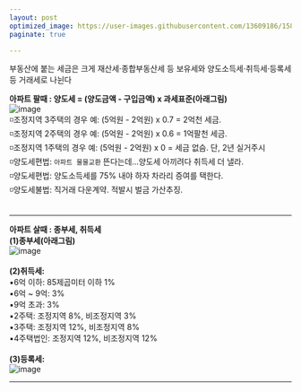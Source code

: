 ```yaml
---
layout: post
optimized_image: https://user-images.githubusercontent.com/13609186/158834851-5c5d7736-001b-448d-8bb6-eb99f2f16233.jpg
paginate: true

---
```

부동산에 붙는 세금은 크게 재산세·종합부동산세 등 보유세와 양도소득세·취득세·등록세 등 거래세로 나뉜다

**아파트 팔때 : 양도세 = (양도금액 - 구입금액) x 과세표준(아래그림)**<br>
![image](https://thumb.mt.co.kr/06/2021/05/2021051314510663694_1.jpg/dims/optimize/) <br>
◽조정지역 3주택의 경우 예: (5억원 - 2억원) x 0.7 = 2억천 세금. <br>
◽조정지역 2주택의 경우 예: (5억원 - 2억원) x 0.6 = 1억팔천 세금. <br>
◽조정지역 1주택의 경우 예: (5억원 - 2억원) x   0 = 세금  없슴. 단, 2년 실거주시 <br>
◽양도세편법: `아파트 물물교환` 뜬다는데…양도세 아끼려다 취득세 더 낼라. <br>
◽양도세편법: 양도소득세를 75% 내야 하자 차라리 증여를 택한다. <br>
◽양도세불법: 직거래 다운계약. 적발시 벌금 가산추징. <br>
<br>

---

**아파트 살때 : 종부세, 취득세** <br>
**(1)종부세(아래그림)** <br>
![image](http://cdn.bizwatch.co.kr/news/photo/2019/01/24/0e367ee0334549d9740249280791160d112724.jpg)<br>
<br>
**(2)취득세:** <br>
▪6억 이하: 85제곱미터 이하 1%<br>
▪6억 ~ 9억: 3%<br>
▪9억 초과: 3%<br>
▪2주택: 조정지역 8%, 비조정지역 3%<br>
▪3주택: 조정지역 12%, 비조정지역 8%<br>
▪4주택법인: 조정지역 12%, 비조정지역 12%<br>
<br>
**(3)등록세:** <br>
![image](https://mblogthumb-phinf.pstatic.net/MjAxNjExMjBfMjIx/MDAxNDc5NjM5OTQ2NDEy.8zWC3kA4Z3KdM4vI3gBhOlUvQdWXnXxIZTAcRahWHUYg.zh9mjXbLPNun6-sReWO3awb0YTdr-jXGmeMuQgaRq1og.JPEG.pi3141004/photo_2016-11-20_17-12-52.jpg?type=w800)<br>


---
